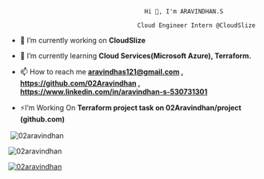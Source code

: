                                           Hi 👋, I'm ARAVINDHAN.S

                                        Cloud Engineer Intern @CloudSlize

 - 🔭 I’m currently working on **CloudSlize**

 - 🌱 I’m currently learning **Cloud Services(Microsoft Azure), Terraform.**

 - 📫 How to reach me **aravindhas121@gmail.com , https://github.com/02Aravindhan , https://www.linkedin.com/in/aravindhan-s-530731301**

 - ⚡I’m Working On **Terraform project task on 02Aravindhan/project (github.com)**

         
 
 <p>&nbsp;<img align="center" src="https://github-readme-stats.vercel.app/api?username=02aravindhan&show_icons=true&locale=en" alt="02aravindhan" /></p>

 <p><img align="center" src="https://github-readme-streak-stats.herokuapp.com/?user=02aravindhan&" alt="02aravindhan" /></p>

 <p align="left"> <a href="https://github.com/ryo-ma/github-profile-trophy"><img src="https://github-profile-trophy.vercel.app/?username=02aravindhan" alt="02aravindhan" /></a> </p>
